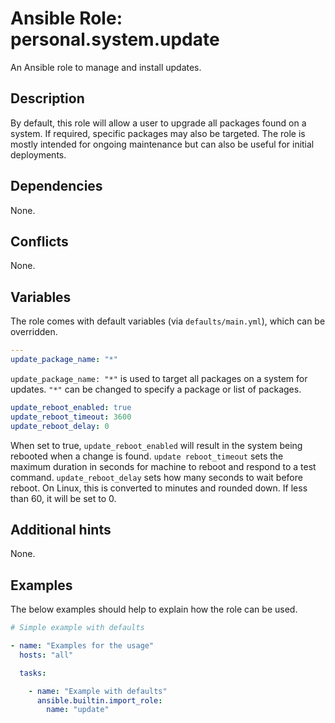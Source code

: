 # Ansible Role: personal.system.update
An Ansible role to manage and install updates.

## Description
By default, this role will allow a user to upgrade all packages found on a system. If required, specific packages may also be targeted. The role is mostly intended for ongoing maintenance but can also be useful for initial deployments.

## Dependencies
None.

## Conflicts
None.

## Variables
The role comes with default variables (via `defaults/main.yml`), which can be overridden.

```yaml
---
update_package_name: "*"
```

`update_package_name: "*"` is used to target all packages on a system for updates. `"*"` can be changed to specify a package or list of packages.


```yaml
update_reboot_enabled: true
update_reboot_timeout: 3600
update_reboot_delay: 0
```

When set to true, `update_reboot_enabled` will result in the system being rebooted when a change is found.
`update reboot_timeout` sets the maximum duration in seconds for machine to reboot and respond to a test command.
`update_reboot_delay` sets how many seconds to wait before reboot. On Linux, this is converted to minutes and rounded down. If less than 60, it will be set to 0.

## Additional hints
None.

## Examples
The below examples should help to explain how the role can be used.

```yaml
# Simple example with defaults

- name: "Examples for the usage"
  hosts: "all"

  tasks:

    - name: "Example with defaults"
      ansible.builtin.import_role:
        name: "update"
```
